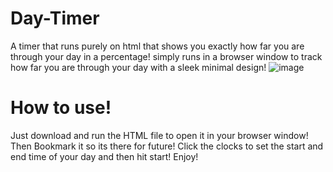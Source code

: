 # Day-Timer
A timer that runs purely on html that shows you exactly how far you are through your day in a percentage! simply runs in a browser window to track how far you are through your day with a sleek minimal design!
![image](https://github.com/user-attachments/assets/1f8818c2-de36-4788-8e72-978e52a5884c)


# How to use!
Just download and run the HTML file to open it in your browser window!
Then Bookmark it so its there for future!
Click the clocks to set the start and end time of your day and then hit start!
Enjoy!
